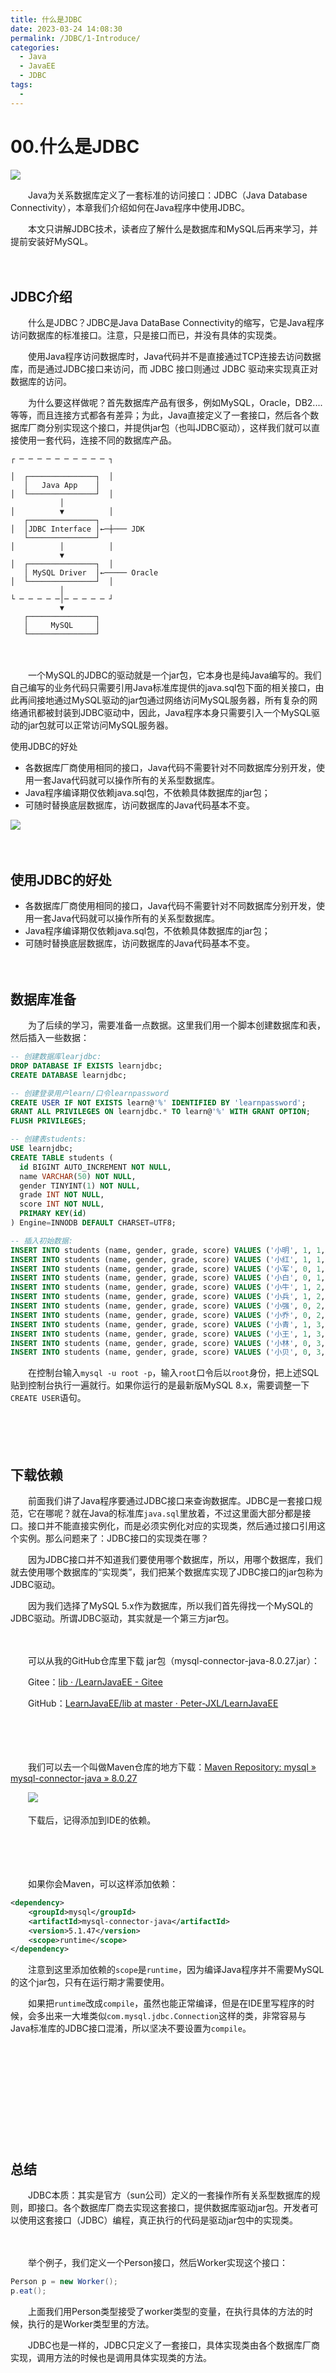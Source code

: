 ```yaml
---
title: 什么是JDBC
date: 2023-03-24 14:08:30
permalink: /JDBC/1-Introduce/
categories:
  - Java
  - JavaEE
  - JDBC
tags:
  - 
---
```



# 00.什么是JDBC

![](https://image.peterjxl.com/blog/217.jpg)


　　Java为关系数据库定义了一套标准的访问接口：JDBC（Java Database Connectivity），本章我们介绍如何在Java程序中使用JDBC。

　　本文只讲解JDBC技术，读者应了解什么是数据库和MySQL后再来学习，并提前安装好MySQL。
<!-- more -->
　　‍

## JDBC介绍

　　什么是JDBC？JDBC是Java DataBase Connectivity的缩写，它是Java程序访问数据库的标准接口。注意，只是接口而已，并没有具体的实现类。

　　使用Java程序访问数据库时，Java代码并不是直接通过TCP连接去访问数据库，而是通过JDBC接口来访问，而 JDBC 接口则通过 JDBC 驱动来实现真正对数据库的访问。

　　为什么要这样做呢？首先数据库产品有很多，例如MySQL，Oracle，DB2....等等，而且连接方式都各有差异；为此，Java直接定义了一套接口，然后各个数据库厂商分别实现这个接口，并提供jar包（也叫JDBC驱动），这样我们就可以直接使用一套代码，连接不同的数据库产品。

```
┌ ─ ─ ─ ─ ─ ─ ─ ─ ─ ─ ┐

│  ┌───────────────┐  │
   │   Java App    │
│  └───────────────┘  │
           │
│          ▼          │
   ┌───────────────┐
│  │JDBC Interface │←─┼─── JDK
   └───────────────┘
│          │          │
           ▼
│  ┌───────────────┐  │
   │ MySQL Driver  │←───── Oracle
│  └───────────────┘  │
           │
└ ─ ─ ─ ─ ─│─ ─ ─ ─ ─ ┘
           ▼
   ┌───────────────┐
   │     MySQL     │
   └───────────────┘
```

　　‍

　　一个MySQL的JDBC的驱动就是一个jar包，它本身也是纯Java编写的。我们自己编写的业务代码只需要引用Java标准库提供的java.sql包下面的相关接口，由此再间接地通过MySQL驱动的jar包通过网络访问MySQL服务器，所有复杂的网络通讯都被封装到JDBC驱动中，因此，Java程序本身只需要引入一个MySQL驱动的jar包就可以正常访问MySQL服务器。

使用JDBC的好处

* 各数据库厂商使用相同的接口，Java代码不需要针对不同数据库分别开发，使用一套Java代码就可以操作所有的关系型数据库。
* Java程序编译期仅依赖java.sql包，不依赖具体数据库的jar包；
* 可随时替换底层数据库，访问数据库的Java代码基本不变。
　　‍

![](https://image.peterjxl.com/blog/20230326224044.png)

　　‍

## 使用JDBC的好处

* 各数据库厂商使用相同的接口，Java代码不需要针对不同数据库分别开发，使用一套Java代码就可以操作所有的关系型数据库。
* Java程序编译期仅依赖java.sql包，不依赖具体数据库的jar包；
* 可随时替换底层数据库，访问数据库的Java代码基本不变。

　　‍

## 数据库准备

　　为了后续的学习，需要准备一点数据。这里我们用一个脚本创建数据库和表，然后插入一些数据：

```sql
-- 创建数据库learjdbc:
DROP DATABASE IF EXISTS learnjdbc;
CREATE DATABASE learnjdbc;

-- 创建登录用户learn/口令learnpassword
CREATE USER IF NOT EXISTS learn@'%' IDENTIFIED BY 'learnpassword';
GRANT ALL PRIVILEGES ON learnjdbc.* TO learn@'%' WITH GRANT OPTION;
FLUSH PRIVILEGES;

-- 创建表students:
USE learnjdbc;
CREATE TABLE students (
  id BIGINT AUTO_INCREMENT NOT NULL,
  name VARCHAR(50) NOT NULL,
  gender TINYINT(1) NOT NULL,
  grade INT NOT NULL,
  score INT NOT NULL,
  PRIMARY KEY(id)
) Engine=INNODB DEFAULT CHARSET=UTF8;

-- 插入初始数据:
INSERT INTO students (name, gender, grade, score) VALUES ('小明', 1, 1, 88);
INSERT INTO students (name, gender, grade, score) VALUES ('小红', 1, 1, 95);
INSERT INTO students (name, gender, grade, score) VALUES ('小军', 0, 1, 93);
INSERT INTO students (name, gender, grade, score) VALUES ('小白', 0, 1, 100);
INSERT INTO students (name, gender, grade, score) VALUES ('小牛', 1, 2, 96);
INSERT INTO students (name, gender, grade, score) VALUES ('小兵', 1, 2, 99);
INSERT INTO students (name, gender, grade, score) VALUES ('小强', 0, 2, 86);
INSERT INTO students (name, gender, grade, score) VALUES ('小乔', 0, 2, 79);
INSERT INTO students (name, gender, grade, score) VALUES ('小青', 1, 3, 85);
INSERT INTO students (name, gender, grade, score) VALUES ('小王', 1, 3, 90);
INSERT INTO students (name, gender, grade, score) VALUES ('小林', 0, 3, 91);
INSERT INTO students (name, gender, grade, score) VALUES ('小贝', 0, 3, 77);
```

　　在控制台输入`mysql -u root -p`，输入`root`口令后以`root`身份，把上述SQL贴到控制台执行一遍就行。如果你运行的是最新版MySQL 8.x，需要调整一下`CREATE USER`语句。

　　‍

　　‍

## 下载依赖

　　前面我们讲了Java程序要通过JDBC接口来查询数据库。JDBC是一套接口规范，它在哪呢？就在Java的标准库`java.sql`里放着，不过这里面大部分都是接口。接口并不能直接实例化，而是必须实例化对应的实现类，然后通过接口引用这个实例。那么问题来了：JDBC接口的实现类在哪？

　　因为JDBC接口并不知道我们要使用哪个数据库，所以，用哪个数据库，我们就去使用哪个数据库的“实现类”，我们把某个数据库实现了JDBC接口的jar包称为JDBC驱动。

　　因为我们选择了MySQL 5.x作为数据库，所以我们首先得找一个MySQL的JDBC驱动。所谓JDBC驱动，其实就是一个第三方jar包。

　　‍

　　可以从我的GitHub仓库里下载 jar包（mysql-connector-java-8.0.27.jar）：

　　Gitee：[lib · /LearnJavaEE - Gitee](https://gitee.com/peterjxl/LearnJavaEE/tree/master/lib)

　　GitHub：[LearnJavaEE/lib at master · Peter-JXL/LearnJavaEE](https://github.com/Peter-JXL/LearnJavaEE/tree/master/lib)

　　‍

　　‍

　　我们可以去一个叫做Maven仓库的地方下载：[Maven Repository: mysql » mysql-connector-java » 8.0.27](https://mvnrepository.com/artifact/mysql/mysql-connector-java/8.0.27)

　　![](https://image.peterjxl.com/blog/image-20230319213846-suiakna.png)

　　下载后，记得添加到IDE的依赖。

　　‍

　　‍

　　如果你会Maven，可以这样添加依赖：

```xml
<dependency>
    <groupId>mysql</groupId>
    <artifactId>mysql-connector-java</artifactId>
    <version>5.1.47</version>
    <scope>runtime</scope>
</dependency>
```

　　注意到这里添加依赖的`scope`是`runtime`，因为编译Java程序并不需要MySQL的这个jar包，只有在运行期才需要使用。

　　如果把`runtime`改成`compile`，虽然也能正常编译，但是在IDE里写程序的时候，会多出来一大堆类似`com.mysql.jdbc.Connection`这样的类，非常容易与Java标准库的JDBC接口混淆，所以坚决不要设置为`compile`。

　　‍

　　‍

　　‍

　　‍

　　‍

## 总结

　　JDBC本质：其实是官方（sun公司）定义的一套操作所有关系型数据库的规则，即接口。各个数据库厂商去实现这套接口，提供数据库驱动jar包。开发者可以使用这套接口（JDBC）编程，真正执行的代码是驱动jar包中的实现类。

　　‍

　　举个例子，我们定义一个Person接口，然后Worker实现这个接口：

```JAVA
Person p = new Worker();
p.eat();
```

　　上面我们用Person类型接受了worker类型的变量，在执行具体的方法的时候，执行的是Worker类型里的方法。

　　JDBC也是一样的，JDBC只定义了一套接口，具体实现类由各个数据库厂商实现，调用方法的时候也是调用具体实现类的方法。

　　‍
